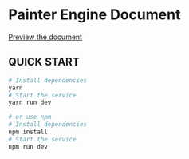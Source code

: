 # Painter Engine Document

[Preview the document](https://taohanxu.github.io/PainterEngineDoc/)

## QUICK START

```bash
# Install dependencies
yarn
# Start the service
yarn run dev

# or use npm
# Install dependencies
npm install
# Start the service
npm run dev
```
